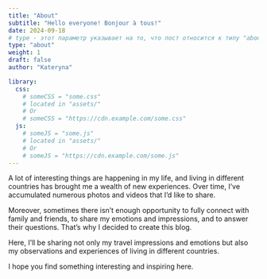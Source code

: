 ```yaml
---
title: "About"
subtitle: "Hello everyone! Bonjour à tous!"
date: 2024-09-18
# type - этот параметр указывает на то, что пост относится к типу "about"
type: "about"
weight: 1
draft: false
author: "Kateryna"

library:
  css:
    # someCSS = "some.css"
    # located in "assets/"
    # Or
    # someCSS = "https://cdn.example.com/some.css"
  js:
    # someJS = "some.js"
    # located in "assets/"
    # Or
    # someJS = "https://cdn.example.com/some.js"
---
```


A lot of interesting things are happening in my life, and living in different countries has brought me a wealth of new experiences. Over time, I’ve accumulated numerous photos and videos that I’d like to share.

Moreover, sometimes there isn’t enough opportunity to fully connect with family and friends, to share my emotions and impressions, and to answer their questions. That’s why I decided to create this blog.

Here, I’ll be sharing not only my travel impressions and emotions but also my observations and experiences of living in different countries.

I hope you find something interesting and inspiring here.
